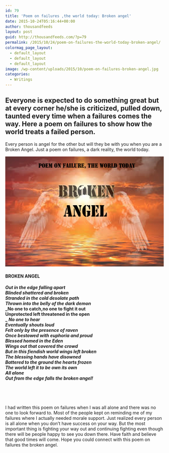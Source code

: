 ```yaml
---
id: 79
title: 'Poem on failures ,the world today: Broken angel'
date: 2015-10-24T05:16:44+00:00
author: thousandfeeds
layout: post
guid: http://thousandfeeds.com/?p=79
permalink: /2015/10/24/poem-on-failures-the-world-today-broken-angel/
colormag_page_layout:
  - default_layout
  - default_layout
  - default_layout
image: /wp-content/uploads/2015/10/poem-on-failures-broken-angel.jpg
categories:
  - Writings
---
```

## Everyone is expected to do something great but at every corner he/she is criticized, pulled down, taunted every time when a failures comes the way. Here a poem on failures to show how the world treats a failed person.

Every person is angel for the other but will they be with you when you are a Broken Angel. Just a poem on failures, a dark reality, the world today.

[<img class="alignnone size-full wp-image-766" src="assets/uploads/2015/10/poem-on-failures-broken-angel.jpg" alt="poem on failures, broken angel" width="600" height="350" />](assets/uploads/2015/10/poem-on-failures-broken-angel.jpg)

#### BROKEN ANGEL

**_Out in the edge falling apart_**  
**_Blinded shattered and broken  
Stranded in the cold desolate path  
Thrown into the belly of the dark demon_**  
**_No one to catch,no one to fight it out  
Unprotected left threatened in the open  
_** **_No one to hear_**  
**_Eventually shouts loud_**  
**_Felt only by the presence of raven_**  
**_Once bestowed with euphoria and proud  
Blessed homed in the Eden_**  
**_Wings out that covered the crowd  
But in this fiendish world wings left broken  
The blessing hands have disowned  
Battered to the ground the hearts frozen  
The world left it to be own its own_**  
**_All alone_**  
**_Out from the edge falls the broken angel!_**

&nbsp;

&nbsp;

I had written this poem on failures when I was all alone and there was no one to look forward to. Most of the people kept on reminding me of my failures where I actually needed morale support. Just realized every person is all alone when you don’t have success on your way. But the most important thing is fighting your way out and continuing fighting even though there will be people happy to see you down there. Have faith and believe that good times will come. Hope you could connect with this poem on failures the broken angel.